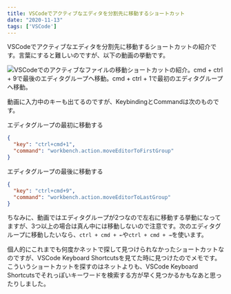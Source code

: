 ```yaml
---
title: VSCodeでアクティブなエディタを分割先に移動するショートカット
date: "2020-11-13"
tags: ['VSCode']
---
```


VSCodeでアクティブなエディタを分割先に移動するショートカットの紹介です。言葉にすると難しいのですが、以下の動画の挙動です。

![VSCodeでのアクティブなファイルの移動ショートカットの紹介。cmd + ctrl + 9で最後のエディタグループヘ移動。cmd + ctrl + 1で最初のエディタグループへ移動。](/vscode.gif)

動画に入力中のキーも出てるのですが、KeybindingとCommandは次のものです。

エディタグループの最初に移動する
```json
{
  "key": "ctrl+cmd+1",
  "command": "workbench.action.moveEditorToFirstGroup"
}
```

エディタグループの最後に移動する
```json
{
  "key": "ctrl+cmd+9",
  "command": "workbench.action.moveEditorToLastGroup"
}
```

ちなみに、動画ではエディタグループが2つなので左右に移動する挙動になってますが、3つ以上の場合は真ん中には移動しないので注意です。次のエディタグループに移動したいなら、`ctrl + cmd + ←`や`ctrl + cmd + →`を使います。

個人的にこれまでも何度かネットで探して見つけられなかったショートカットなのですが、VSCode Keyboard Shortcutsを見てた時に見つけたのでメモです。こういうショートカットを探すのはネットよりも、VSCode Keyboard Shortcutsでそれっぽいキーワードを検索する方が早く見つかるかもなあと思ったりしました。